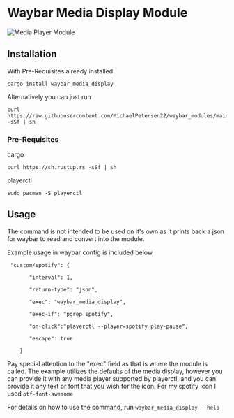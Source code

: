 # Waybar Media Display Module
![Media Player Module](https://user-images.githubusercontent.com/72793125/181866336-9ccfdc0e-7f72-4408-8414-604528eea305.png)

## Installation
With Pre-Requisites already installed

```
cargo install waybar_media_display
```
Alternatively you can just run

```
curl https://raw.githubusercontent.com/MichaelPetersen22/waybar_modules/main/waybar_media_display/install.sh -sSf | sh
```

### Pre-Requisites
cargo

```
curl https://sh.rustup.rs -sSf | sh
```

playerctl

```
sudo pacman -S playerctl
```

## Usage
The command is not intended to be used on it's own as it prints back a json for waybar to read and convert into the module.

Example usage in waybar config is included below
```
 "custom/spotify": {
 
       "interval": 1,
       
       "return-type": "json",
       
       "exec": "waybar_media_display",
       
       "exec-if": "pgrep spotify",
       
       "on-click":"playerctl --player=spotify play-pause",
 
       "escape": true
       
    }
```
Pay special attention to the "exec" field as that is where the module is called.
The example utilizes the defaults of the media display, however you can provide it with any media player supported by playerctl, and you can provide it any text or font that you wish for the icon. 
For my spotify icon I used ```otf-font-awesome```

For details on how to use the command, run ```waybar_media_display --help```
